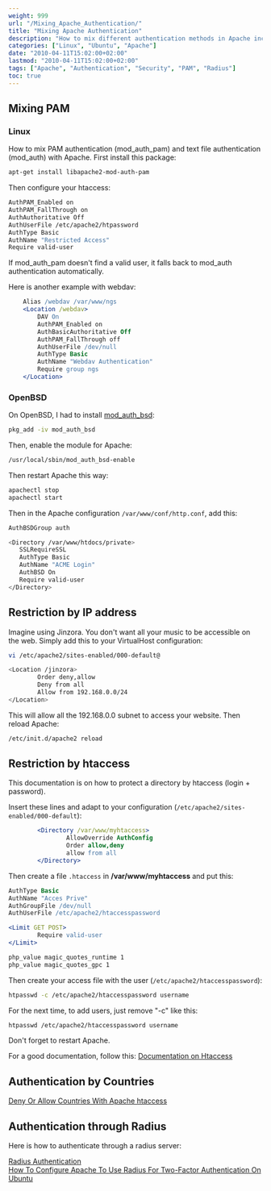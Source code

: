 ```yaml
---
weight: 999
url: "/Mixing_Apache_Authentication/"
title: "Mixing Apache Authentication"
description: "How to mix different authentication methods in Apache including PAM, htaccess, IP restrictions, country-based access, and Radius authentication."
categories: ["Linux", "Ubuntu", "Apache"]
date: "2010-04-11T15:02:00+02:00"
lastmod: "2010-04-11T15:02:00+02:00"
tags: ["Apache", "Authentication", "Security", "PAM", "Radius"]
toc: true
---
```


## Mixing PAM

### Linux

How to mix PAM authentication (mod_auth_pam) and text file authentication (mod_auth) with Apache. First install this package:

```bash
apt-get install libapache2-mod-auth-pam
```

Then configure your htaccess:

```bash
AuthPAM_Enabled on
AuthPAM_FallThrough on
AuthAuthoritative Off
AuthUserFile /etc/apache2/htpassword
AuthType Basic
AuthName "Restricted Access"
Require valid-user
```

If mod_auth_pam doesn't find a valid user, it falls back to mod_auth authentication automatically.

Here is another example with webdav:

```apache {linenos=table}
    Alias /webdav /var/www/ngs
    <Location /webdav>
        DAV On
        AuthPAM_Enabled on
        AuthBasicAuthoritative Off 
        AuthPAM_FallThrough off 
        AuthUserFile /dev/null
        AuthType Basic
        AuthName "Webdav Authentication"
        Require group ngs 
    </Location>
```

### OpenBSD

On OpenBSD, I had to install [mod_auth_bsd](https://www.25thandclement.com/~william/projects/bsdauth.html):

```bash
pkg_add -iv mod_auth_bsd
```

Then, enable the module for Apache:

```bash
/usr/local/sbin/mod_auth_bsd-enable
```

Then restart Apache this way:

```bash
apachectl stop
apachectl start
```

Then in the Apache configuration `/var/www/conf/http.conf`, add this:

```bash
AuthBSDGroup auth

<Directory /var/www/htdocs/private>
   SSLRequireSSL
   AuthType Basic
   AuthName "ACME Login"
   AuthBSD On
   Require valid-user
</Directory>
```

## Restriction by IP address

Imagine using Jinzora. You don't want all your music to be accessible on the web. Simply add this to your VirtualHost configuration:

```bash
vi /etc/apache2/sites-enabled/000-default@
```

```bash
<Location /jinzora>
        Order deny,allow
        Deny from all
        Allow from 192.168.0.0/24
</Location>
```

This will allow all the 192.168.0.0 subnet to access your website. Then reload Apache:

```bash
/etc/init.d/apache2 reload
```

## Restriction by htaccess

This documentation is on how to protect a directory by htaccess (login + password).

Insert these lines and adapt to your configuration (`/etc/apache2/sites-enabled/000-default`):

```apache {linenos=table}
        <Directory /var/www/myhtaccess>
                AllowOverride AuthConfig
                Order allow,deny
                allow from all
        </Directory>
```

Then create a file `.htaccess` in **/var/www/myhtaccess** and put this:

```apache {linenos=table}
AuthType Basic
AuthName "Acces Prive"
AuthGroupFile /dev/null
AuthUserFile /etc/apache2/htaccesspassword

<Limit GET POST>
        Require valid-user
</Limit>

php_value magic_quotes_runtime 1
php_value magic_quotes_gpc 1
```

Then create your access file with the user (`/etc/apache2/htaccesspassword`):

```bash
htpasswd -c /etc/apache2/htaccesspassword username
```

For the next time, to add users, just remove "-c" like this:

```bash
htpasswd /etc/apache2/htaccesspassword username
```

Don't forget to restart Apache.

For a good documentation, follow this:
[Documentation on Htaccess](/pdf/htaccess.pdf)

## Authentication by Countries

[Deny Or Allow Countries With Apache htaccess](/pdf/deny_or_allow_countries_with_apache_htaccess.pdf)

## Authentication through Radius

Here is how to authenticate through a radius server:

[Radius Authentication](/pdf/apache_radius_authentication.pdf)  
[How To Configure Apache To Use Radius For Two-Factor Authentication On Ubuntu](/pdf/how_to_configure_apache_to_use_radius_for_two-factor_authentication_on_ubuntu.pdf)
